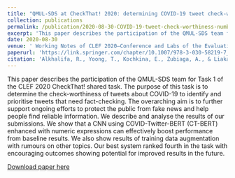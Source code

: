 ```yaml
---
title: "QMUL-SDS at CheckThat! 2020: determining COVID-19 tweet check-worthiness using an enhanced CT-BERT with numeric expressions"
collection: publications
permalink: /publication/2020-08-30-COVID-19-tweet-check-worthiness-number-1
excerpt: 'This paper describes the participation of the QMUL-SDS team for Task 1 of the CLEF 2020 CheckThat! shared task. The purpose of this task is to determine the check-worthiness of tweets about COVID-19 to identify and prioritise tweets that need fact-checking. The overarching aim is to further support ongoing efforts to protect the public from fake news and help people find reliable information. We describe and analyse the results of our submissions. We show that a CNN using COVID-Twitter-BERT (CT-BERT) enhanced with numeric expressions can effectively boost performance from baseline results. We also show results of training data augmentation with rumours on other topics. Our best system ranked fourth in the task with encouraging outcomes showing potential for improved results in the future.'
date: 2020-08-30
venue: ' Working Notes of CLEF 2020–Conference and Labs of the Evaluation Forum (2020)'
paperurl: 'https://link.springer.com/chapter/10.1007/978-3-030-58219-7_17'
citation: 'Alkhalifa, R., Yoong, T., Kochkina, E., Zubiaga, A., & Liakata, M. (2020). QMUL-SDS at CheckThat! 2020: determining COVID-19 tweet check-worthiness using an enhanced CT-BERT with numeric expressions. CLEF(2020).'
---
```

This paper describes the participation of the QMUL-SDS team for Task 1 of the CLEF 2020 CheckThat! shared task. The purpose of this task is to determine the check-worthiness of tweets about COVID-19 to identify and prioritise tweets that need fact-checking. The overarching aim is to further support ongoing efforts to protect the public from fake news and help people find reliable information. We describe and analyse the results of our submissions. We show that a CNN using COVID-Twitter-BERT (CT-BERT) enhanced with numeric expressions can effectively boost performance from baseline results. We also show results of training data augmentation with rumours on other topics. Our best system ranked fourth in the task with encouraging outcomes showing potential for improved results in the future.

[Download paper here](https://arxiv.org/pdf/2008.13160.pdf)